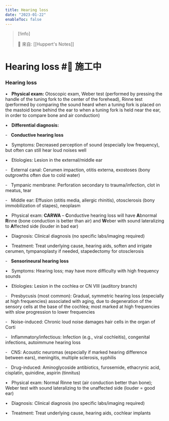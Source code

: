 ```yaml
---
title: Hearing loss
date: "2023-01-22"
enableToc: false
---
```


> [!info]
>
> 🌱 來自: [[Huppert's Notes]]

# Hearing loss #🚧 施工中

### Hearing loss

•   **Physical exam:** Otoscopic exam, Weber test (performed by pressing the handle of the tuning fork to the center of the forehead), Rinne test (performed by comparing the sound heard when a tuning fork is placed on the mastoid bone behind the ear to when a tuning fork is held near the ear, in order to compare bone and air conduction)

•   **Differential diagnosis:**

-   **Conductive hearing loss**

•   Symptoms: Decreased perception of sound (especially low frequency), but often can still hear loud noises well

•   Etiologies: Lesion in the external/middle ear

-   External canal: Cerumen impaction, otitis externa, exostoses (bony outgrowths often due to cold water)

-   Tympanic membrane: Perforation secondary to trauma/infection, clot in meatus, tear

-   Middle ear: Effusion (otitis media, allergic rhinitis), otosclerosis (bony immobilization of stapes), neoplasm

•   Physical exam: **CARWA** – **C**onductive hearing loss will have **A**bnormal **R**inne (bone conduction is better than air) and **W**eber with sound lateralizing to **A**ffected side (louder in bad ear)

•   Diagnosis: Clinical diagnosis (no specific labs/imaging required)

•   Treatment: Treat underlying cause, hearing aids, soften and irrigate cerumen, tympanoplasty if needed, stapedectomy for otosclerosis

-   **Sensorineural hearing loss**

•   Symptoms: Hearing loss; may have more difficulty with high frequency sounds

•   Etiologies: Lesion in the cochlea or CN VIII (auditory branch)

-   Presbycusis (most common): Gradual, symmetric hearing loss (especially at high frequencies) associated with aging, due to degeneration of the sensory cells at the base of the cochlea; most marked at high frequencies with slow progression to lower frequencies

-   Noise-induced: Chronic loud noise damages hair cells in the organ of Corti

-   Inflammatory/infectious: Infection (e.g., viral cochleitis), congenital infections, autoimmune hearing loss

-   CNS: Acoustic neuromas (especially if marked hearing difference between ears), meningitis, multiple sclerosis, syphilis

-   Drug-induced: Aminoglycoside antibiotics, furosemide, ethacrynic acid, cisplatin, quinidine, aspirin (tinnitus)

•   Physical exam: Normal Rinne test (air conduction better than bone); Weber test with sound lateralizing to the unaffected side (louder = good ear)

•   Diagnosis: Clinical diagnosis (no specific labs/imaging required)

•   Treatment: Treat underlying cause, hearing aids, cochlear implants


